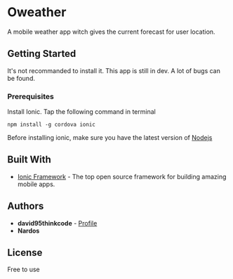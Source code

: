 # Oweather

A mobile weather app witch gives the current forecast for user location.

## Getting Started

It's not recommanded to install it.
This app is still in dev. A lot of bugs can be found.

### Prerequisites

Install Ionic. Tap the following command in terminal
```
npm install -g cordova ionic
```

Before installing ionic, make sure you have the latest version of [Nodejs](https://nodejs.org/)


## Built With

* [Ionic Framework](https://ionicframework.com) - The top open source framework for building amazing mobile apps. 

## Authors

* **david95thinkcode** - [Profile](https://github.com/david95thinkcode) 
* **Nardos**	

## License

Free to use